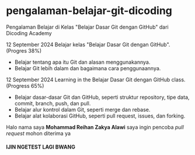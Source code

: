 # pengalaman-belajar-git-dicoding
Pengalaman Belajar di Kelas "Belajar Dasar Git dengan GitHub" dari Dicoding Academy

12 September 2024
Belajar kelas "Belajar Dasar Git dengan GitHub". (Progres 38%)
* Belajar tentang apa itu Git dan alasan menggunakannya.
* Belajar Git lebih dalam dan bagaimana cara penggunaannya.

12 September 2024
Learning in the Belajar Dasar Git dengan GitHub class. (Progress 65%)

- Belajar dasar-dasar Git dan GitHub, seperti struktur repository, tipe data, commit, branch, push, dan pull.
- Belajar alur kontrol dalam Git, seperti merge dan rebase.
- Belajar alat kolaborasi GitHub, seperti pull request, issues, dan forking.

Halo nama saya **Mohammad Reihan Zakya Alawi** saya ingin pencoba *pull request* mohon diterima ya
#### IJIN NGETEST LAGI BWANG
